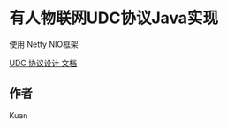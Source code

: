 # 有人物联网UDC协议Java实现

使用 Netty NIO框架

[UDC 协议设计 文档](https://www.usr.cn/Down/USR-UDC-prot_V1.0.2.pdf)


作者
------

Kuan
